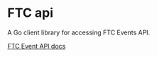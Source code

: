 # FTC api

A Go client library for accessing FTC Events API.

[FTC Event API docs](https://ftc-events.firstinspires.org/api-docs/index.html)
